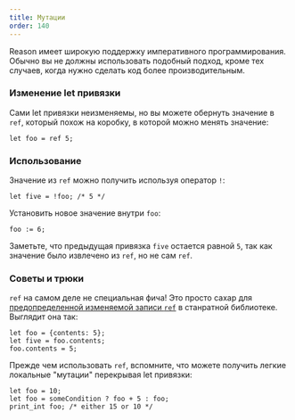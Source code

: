 ```yaml
---
title: Мутации
order: 140
---
```


Reason имеет широкую поддержку императивного программирования. Обычно вы не должны
использовать подобный подход, кроме тех случаев, когда нужно сделать код более
производительным.

### Изменение let привязки

Сами let привязки неизменяемы, но вы можете обернуть значение в `ref`, который похож
на коробку, в которой можно менять значение:

```reason
let foo = ref 5;
```

### Использование

Значение из `ref` можно получить используя оператор `!`:

```
let five = !foo; /* 5 */
```

Установить новое значение внутри `foo`:

```
foo := 6;
```

Заметьте, что предыдущая привязка `five` остается равной `5`, так как значение было
извлечено из `ref`, но не сам `ref`.

### Советы и трюки

`ref` на самом деле не специальная фича! Это просто сахар для
[предопределенной изменяемой записи `ref`](/api/Pervasives.html#TYPEref) в станратной
библиотеке. Выглядит она так:

```reason
let foo = {contents: 5};
let five = foo.contents;
foo.contents = 5;
```

Прежде чем использовать `ref`, вспомните, что можете получить легкие локальные "мутации"
перекрывая let привязки:

```reason
let foo = 10;
let foo = someCondition ? foo + 5 : foo;
print_int foo; /* either 15 or 10 */
```
